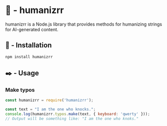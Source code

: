 # 🤖 - humanizrr

humanizrr is a Node.js library that provides methods for humanizing strings for AI-generated content.

## 🚀 - Installation

```bash
npm install humanizrr
```

## ✒️ - Usage

### Make typos

```javascript
const humanizrr = require('humanizrr');

const text = "I am the one who knocks.";
console.log(humanizrr.typos.make(text, { keyboard: 'qwerty' }));
// Output will be something like: "I am the one who knoks."
```